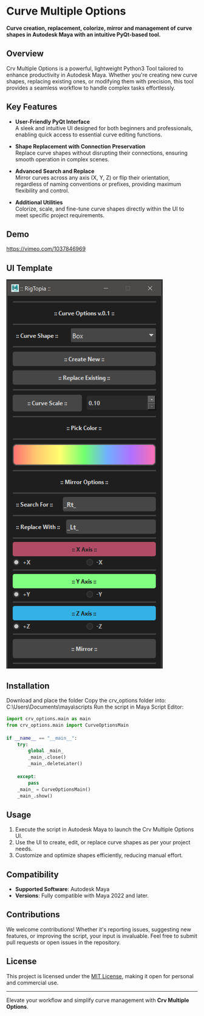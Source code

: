 # Curve Multiple Options

**Curve creation, replacement, colorize, mirror and management of curve shapes in Autodesk Maya with an intuitive PyQt-based tool.**

## Overview
Crv Multiple Options is a powerful, lightweight Python3 Tool tailored to enhance productivity in Autodesk Maya. Whether you're creating new curve shapes, replacing existing ones, or modifying them with precision, this tool provides a seamless workflow to handle complex tasks effortlessly.

## Key Features
- **User-Friendly PyQt Interface**  
  A sleek and intuitive UI designed for both beginners and professionals, enabling quick access to essential curve editing functions.
  
- **Shape Replacement with Connection Preservation**  
  Replace curve shapes without disrupting their connections, ensuring smooth operation in complex scenes.

- **Advanced Search and Replace**  
  Mirror curves across any axis (X, Y, Z) or flip their orientation, regardless of naming conventions or prefixes, providing maximum flexibility and control.

- **Additional Utilities**  
  Colorize, scale, and fine-tune curve shapes directly within the UI to meet specific project requirements.

## Demo 
https://vimeo.com/1037846969

## UI Template
![Sample Image](CrvOptionsUI.png)

## Installation
Download and place the folder Copy the crv_options folder into: C:\Users<username>\Documents\maya\scripts
Run the script in Maya Script Editor:
```python
import crv_options.main as main
from crv_options.main import CurveOptionsMain

if __name__ == "__main__":
    try:
        global _main_
        _main_.close()
        _main_.deleteLater()

    except:
        pass
    _main_ = CurveOptionsMain()
    _main_.show()
```

## Usage
1. Execute the script in Autodesk Maya to launch the Crv Multiple Options UI.
2. Use the UI to create, edit, or replace curve shapes as per your project needs.
3. Customize and optimize shapes efficiently, reducing manual effort.

## Compatibility
- **Supported Software**: Autodesk Maya  
- **Versions**: Fully compatible with Maya 2022 and later.

## Contributions
We welcome contributions! Whether it's reporting issues, suggesting new features, or improving the script, your input is invaluable. Feel free to submit pull requests or open issues in the repository.

## License
This project is licensed under the [MIT License](LICENSE), making it open for personal and commercial use. 

---
Elevate your workflow and simplify curve management with **Crv Multiple Options**.
